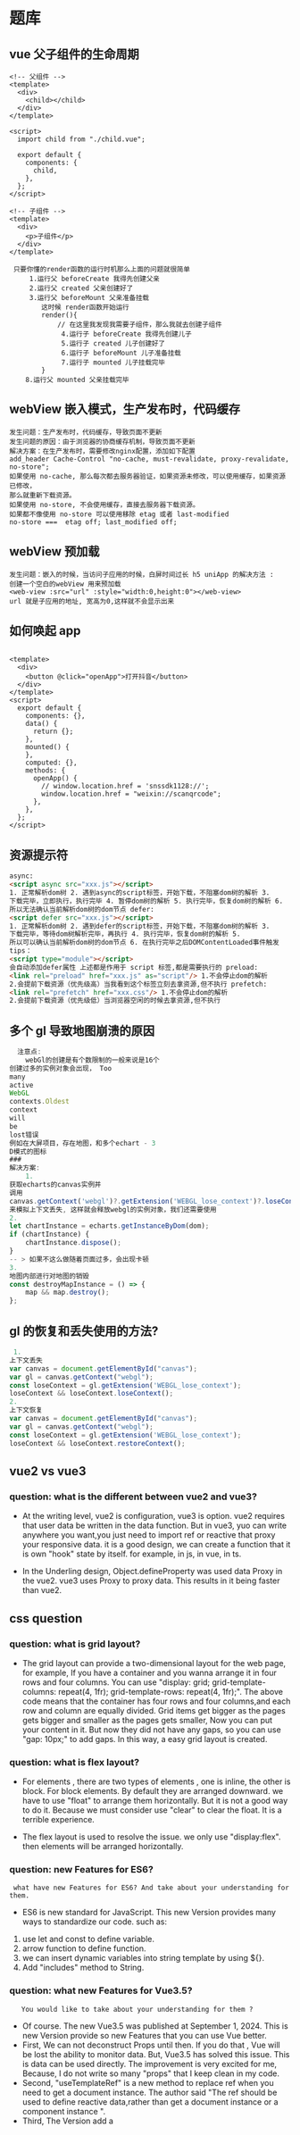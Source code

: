 # 题库

## vue 父子组件的生命周期

```vue
<!-- 父组件 -->
<template>
  <div>
    <child></child>
  </div>
</template>

<script>
  import child from "./child.vue";

  export default {
    components: {
      child,
    },
  };
</script>

<!-- 子组件 -->
<template>
  <div>
    <p>子组件</p>
  </div>
</template>
```

```
 只要你懂的render函数的运行时机那么上面的问题就很简单
     1.运行父 beforeCreate 我得先创建父亲
     2.运行父 created 父亲创建好了
     3.运行父 beforeMount 父亲准备挂载
        这时候 render函数开始运行
        render(){
            // 在这里我发现我需要子组件，那么我就去创建子组件
             4.运行子 beforeCreate 我得先创建儿子
             5.运行子 created 儿子创建好了
             6.运行子 beforeMount 儿子准备挂载
             7.运行子 mounted 儿子挂载完毕
        }
    8.运行父 mounted 父亲挂载完毕
```

## webView 嵌入模式，生产发布时，代码缓存

```
发生问题：生产发布时，代码缓存，导致页面不更新
发生问题的原因：由于浏览器的协商缓存机制，导致页面不更新
解决方案：在生产发布时，需要修改nginx配置，添加如下配置
add_header Cache-Control "no-cache, must-revalidate, proxy-revalidate, no-store";
如果使用 no-cache, 那么每次都去服务器验证，如果资源未修改，可以使用缓存，如果资源已修改，
那么就重新下载资源。
如果使用 no-store, 不会使用缓存，直接去服务器下载资源。
如果都不像使用 no-store 可以使用移除 etag 或者 last-modified
no-store ===  etag off; last_modified off;
```

## webView 预加载

```vue
发生问题：嵌入的时候，当访问子应用的时候，白屏时间过长 h5 uniApp 的解决方法 :
创建一个空白的webView 用来预加载
<web-view :src="url" :style="width:0,height:0"></web-view>
url 就是子应用的地址, 宽高为0,这样就不会显示出来
```

## 如何唤起 app

```vue

<template>
  <div>
    <button @click="openApp">打开抖音</button>
  </div>
</template>
<script>
  export default {
    components: {},
    data() {
      return {};
    },
    mounted() {
    },
    computed: {},
    methods: {
      openApp() {
        // window.location.href = 'snssdk1128://';
        window.location.href = "weixin://scanqrcode";
      },
    },
  };
</script>
```

## 资源提示符

```html
async:
<script async src="xxx.js"></script>
1. 正常解析dom树 2. 遇到async的script标签，开始下载，不阻塞dom树的解析 3.
下载完毕，立即执行，执行完毕 4. 暂停dom树的解析 5. 执行完毕，恢复dom树的解析 6.
所以无法确认当前解析dom树的dom节点 defer:
<script defer src="xxx.js"></script>
1. 正常解析dom树 2. 遇到defer的script标签，开始下载，不阻塞dom树的解析 3.
下载完毕，等待dom树解析完毕，再执行 4. 执行完毕，恢复dom树的解析 5.
所以可以确认当前解析dom树的dom节点 6. 在执行完毕之后DOMContentLoaded事件触发
tips：
<script type="module"></script>
会自动添加defer属性 上述都是作用于 script 标签,都是需要执行的 preload:
<link rel="preload" href="xxx.js" as="script"/> 1.不会停止dom的解析
2.会提前下载资源（优先级高）当我看到这个标签立刻去拿资源,但不执行 prefetch:
<link rel="prefetch" href="xxx.css"/> 1.不会停止dom的解析
2.会提前下载资源（优先级低）当浏览器空闲的时候去拿资源,但不执行
```

## 多个 gl 导致地图崩溃的原因

```js
  注意点:
    webGl的创建是有个数限制的一般来说是16个
创建过多的实例对象会出现， Too
many
active
WebGL
contexts.Oldest
context
will
be
lost错误
例如在大屏项目，存在地图，和多个echart - 3
D模式的图标
###
解决方案:
    1.
获取echarts的canvas实例并
调用
canvas.getContext('webgl')?.getExtension('WEBGL_lose_context')?.loseContext();
来模拟上下文丢失, 这样就会释放webgl的实例对象，我们还需要使用
2.
let chartInstance = echarts.getInstanceByDom(dom);
if (chartInstance) {
    chartInstance.dispose();
}
-- > 如果不这么做随着页面过多，会出现卡顿
3.
地图内部进行对地图的销毁
const destroyMapInstance = () => {
    map && map.destroy();
};
```

## gl 的恢复和丢失使用的方法?

```js
 1.
上下文丢失
var canvas = document.getElementById("canvas");
var gl = canvas.getContext("webgl");
const loseContext = gl.getExtension('WEBGL_lose_context');
loseContext && loseContext.loseContext();
2.
上下文恢复
var canvas = document.getElementById("canvas");
var gl = canvas.getContext("webgl");
const loseContext = gl.getExtension('WEBGL_lose_context');
loseContext && loseContext.restoreContext();
```

## vue2 vs vue3

### question: what is the different between vue2 and vue3?

- At the writing level, vue2 is configuration, vue3 is option.
  vue2 requires that user data be written in the data function.
  But in vue3, yuo can write anywhere you want,you just need to import ref or reactive that proxy your responsive data.
  it is a good design, we can create a function that it is own "hook" state by itself. for example, in js, in vue, in
  ts.

- In the Underling design, Object.defineProperty was used data Proxy in the vue2. vue3 uses Proxy to proxy data.
  This results in it being faster than vue2.

## css question

### question: what is grid layout?

- The grid layout can provide a two-dimensional layout for the web page,
  for example, If you have a container and you wanna arrange it in four rows and four columns.
  You can use "display: grid; grid-template-columns: repeat(4, 1fr);
  grid-template-rows: repeat(4, 1fr);".
  The above code means that the container has four rows and four columns,and each row and column are equally divided.
  Grid items get bigger as the pages gets bigger and smaller as the pages gets smaller,
  Now you can put your content in it. But now they did not have any gaps, so you can use "gap: 10px;" to add gaps.
  In this way, a easy grid layout is created.

### question: what is flex layout?

- For elements , there are two types of elements , one is inline, the other is block.
  For block elements. By default they are arranged downward. we have to use "float" to arrange them horizontally.
  But it is not a good way to do it. Because we must consider use "clear" to clear the float. It is a terrible
  experience.

- The flex layout is used to resolve the issue. we only use "display:flex". then elements will be arranged horizontally.

### question: new Features for ES6?

```
 what have new Features for ES6? And take about your understanding for them.
```

- ES6 is new standard for JavaScript. This new Version provides many ways
  to standardize our code. such as:

1. use let and const to define variable.
2. arrow function to define function.
3. we can insert dynamic variables into string template by using ${}.
4. Add "includes" method to String.

### question: what new Features for Vue3.5?

```
   You would like to take about your understanding for them ?
```

- Of course. The new Vue3.5 was published at September 1, 2024.
  This is new Version provide so new Features that you can use Vue better.
- First, We can not deconstruct Props until then. If you do that , Vue will be lost the ability to monitor data.
  But, Vue3.5 has solved this issue. This is data can be used directly. The improvement is very excited for me,
  Because, I do not write so many "props" that I keep clean in my code.
- Second, "useTemplateRef" is a new method to replace ref when you need to get a document instance.
  The author said "The ref should be used to define reactive data,rather than get a document instance or a component
  instance ".
- Third, The Version add a 